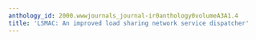```yaml
---
anthology_id: 2000.wwwjournals_journal-ir0anthology0volumeA3A1.4
title: 'LSMAC: An improved load sharing network service dispatcher'
---
```

